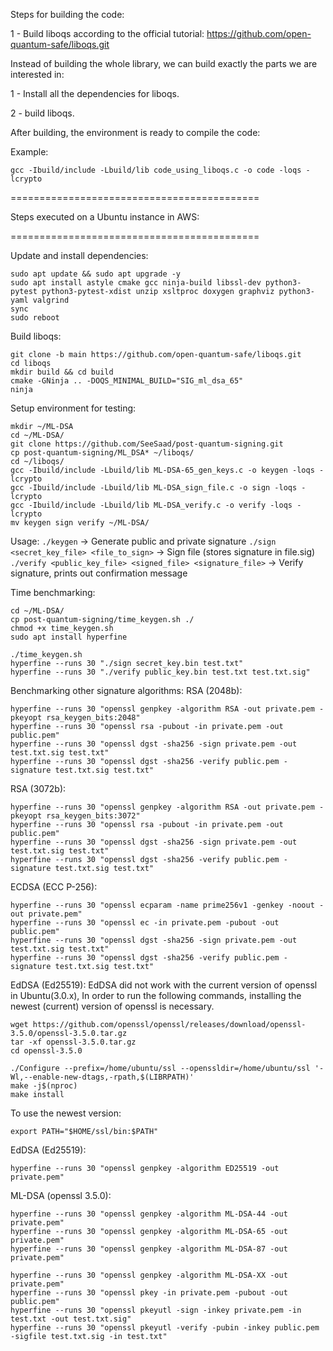 Steps for building the code:

1 - Build liboqs according to the official tutorial:
https://github.com/open-quantum-safe/liboqs.git

Instead of building the whole library, we can build exactly the parts we are interested in:

1 - Install all the dependencies for liboqs.

2 - build liboqs.

After building, the environment is ready to compile the code:

Example:
```
gcc -Ibuild/include -Lbuild/lib code_using_liboqs.c -o code -loqs -lcrypto 
```



===========================================

Steps executed on a Ubuntu instance in AWS:

===========================================

Update and install dependencies:
```
sudo apt update && sudo apt upgrade -y
sudo apt install astyle cmake gcc ninja-build libssl-dev python3-pytest python3-pytest-xdist unzip xsltproc doxygen graphviz python3-yaml valgrind
sync
sudo reboot
```

Build liboqs:
```
git clone -b main https://github.com/open-quantum-safe/liboqs.git
cd liboqs
mkdir build && cd build
cmake -GNinja .. -DOQS_MINIMAL_BUILD="SIG_ml_dsa_65"
ninja
```

Setup environment for testing:
```
mkdir ~/ML-DSA
cd ~/ML-DSA/
git clone https://github.com/SeeSaad/post-quantum-signing.git
cp post-quantum-signing/ML_DSA* ~/liboqs/
cd ~/liboqs/
gcc -Ibuild/include -Lbuild/lib ML-DSA-65_gen_keys.c -o keygen -loqs -lcrypto          
gcc -Ibuild/include -Lbuild/lib ML-DSA_sign_file.c -o sign -loqs -lcrypto    
gcc -Ibuild/include -Lbuild/lib ML-DSA_verify.c -o verify -loqs -lcrypto 
mv keygen sign verify ~/ML-DSA/
```

Usage:
`./keygen` -> Generate public and private signature
`./sign  <secret_key_file> <file_to_sign>` -> Sign file (stores signature in file.sig)
`./verify <public_key_file> <signed_file> <signature_file>` -> Verify signature, prints out confirmation message

Time benchmarking:
```
cd ~/ML-DSA/
cp post-quantum-signing/time_keygen.sh ./
chmod +x time_keygen.sh
sudo apt install hyperfine

./time_keygen.sh
hyperfine --runs 30 "./sign secret_key.bin test.txt"
hyperfine --runs 30 "./verify public_key.bin test.txt test.txt.sig"
```

Benchmarking other signature algorithms:
RSA (2048b):
```
hyperfine --runs 30 "openssl genpkey -algorithm RSA -out private.pem -pkeyopt rsa_keygen_bits:2048"
hyperfine --runs 30 "openssl rsa -pubout -in private.pem -out public.pem"
hyperfine --runs 30 "openssl dgst -sha256 -sign private.pem -out test.txt.sig test.txt"
hyperfine --runs 30 "openssl dgst -sha256 -verify public.pem -signature test.txt.sig test.txt"
```

RSA (3072b):
```
hyperfine --runs 30 "openssl genpkey -algorithm RSA -out private.pem -pkeyopt rsa_keygen_bits:3072"
hyperfine --runs 30 "openssl rsa -pubout -in private.pem -out public.pem"
hyperfine --runs 30 "openssl dgst -sha256 -sign private.pem -out test.txt.sig test.txt"
hyperfine --runs 30 "openssl dgst -sha256 -verify public.pem -signature test.txt.sig test.txt"
```

ECDSA (ECC P-256):
```
hyperfine --runs 30 "openssl ecparam -name prime256v1 -genkey -noout -out private.pem"
hyperfine --runs 30 "openssl ec -in private.pem -pubout -out public.pem"
hyperfine --runs 30 "openssl dgst -sha256 -sign private.pem -out test.txt.sig test.txt"
hyperfine --runs 30 "openssl dgst -sha256 -verify public.pem -signature test.txt.sig test.txt"
```

EdDSA (Ed25519):
EdDSA did not work with the current version of openssl in Ubuntu(3.0.x), In order to run the following commands, installing the newest (current) version of openssl is necessary.

```
wget https://github.com/openssl/openssl/releases/download/openssl-3.5.0/openssl-3.5.0.tar.gz
tar -xf openssl-3.5.0.tar.gz
cd openssl-3.5.0

./Configure --prefix=/home/ubuntu/ssl --openssldir=/home/ubuntu/ssl '-Wl,--enable-new-dtags,-rpath,$(LIBRPATH)'
make -j$(nproc)
make install
```

To use the newest version:
```
export PATH="$HOME/ssl/bin:$PATH"
```

EdDSA (Ed25519):
```
hyperfine --runs 30 "openssl genpkey -algorithm ED25519 -out private.pem"
```

ML-DSA (openssl 3.5.0):
```
hyperfine --runs 30 "openssl genpkey -algorithm ML-DSA-44 -out private.pem"
hyperfine --runs 30 "openssl genpkey -algorithm ML-DSA-65 -out private.pem"
hyperfine --runs 30 "openssl genpkey -algorithm ML-DSA-87 -out private.pem"
```
```
hyperfine --runs 30 "openssl genpkey -algorithm ML-DSA-XX -out private.pem"
hyperfine --runs 30 "openssl pkey -in private.pem -pubout -out public.pem"
hyperfine --runs 30 "openssl pkeyutl -sign -inkey private.pem -in test.txt -out test.txt.sig"
hyperfine --runs 30 "openssl pkeyutl -verify -pubin -inkey public.pem -sigfile test.txt.sig -in test.txt"
```
